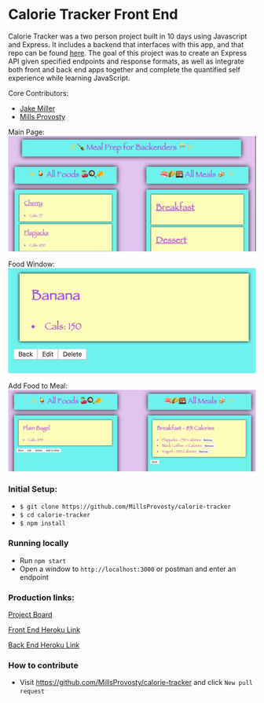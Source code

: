 # Calorie Tracker Front End
Calorie Tracker was a two person project built in 10 days using Javascript and Express. It includes a backend that interfaces with this app, and that repo can be found [here](https://github.com/MillsProvosty/calorie-tracker-be). The goal of this project was to create an Express API given specified endpoints and response formats, as well as integrate both front and back end apps together and complete the quantified self experience while learning JavaScript.

Core Contributors:

* [Jake Miller](https://github.com/Jake0Miller)
* [Mills Provosty](https://github.com/MillsProvosty)



Main Page:
![Main](/public/images/main.png)

Food Window:
![Food](/public/images/foodshow.png)

Add Food to Meal:
![Meal](/public/images/addfoodtomeal.png)


### Initial Setup:

* `$ git clone https://github.com/MillsProvosty/calorie-tracker`
* `$ cd calorie-tracker`
* `$ npm install`


### Running locally

* Run `npm start`
* Open a window to ```http://localhost:3000``` or postman and enter an endpoint


### Production links:

[Project Board](https://github.com/MillsProvosty/calorie-tracker/projects/1)

[Front End Heroku Link](https://calorie-tracker-js.herokuapp.com/)

[Back End Heroku Link](https://calorie-tracker-be.herokuapp.com/)


### How to contribute

* Visit https://github.com/MillsProvosty/calorie-tracker and click ```New pull request```

